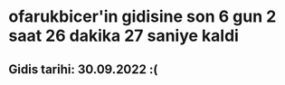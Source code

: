 # ofarukbicer'in gidisine son 6 gun 2 saat 26 dakika 27 saniye kaldi

## Gidis tarihi: 30.09.2022 :(